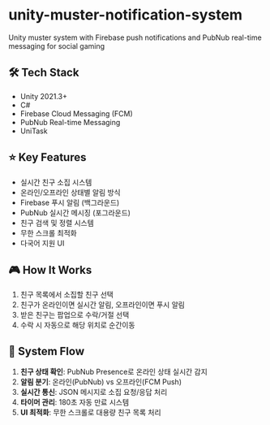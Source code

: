 # unity-muster-notification-system

Unity muster system with Firebase push notifications and PubNub real-time messaging for social gaming

## 🛠 Tech Stack

- Unity 2021.3+
- C#
- Firebase Cloud Messaging (FCM)
- PubNub Real-time Messaging
- UniTask

## ⭐ Key Features

- 실시간 친구 소집 시스템
- 온라인/오프라인 상태별 알림 방식
- Firebase 푸시 알림 (백그라운드)
- PubNub 실시간 메시징 (포그라운드)
- 친구 검색 및 정렬 시스템
- 무한 스크롤 최적화
- 다국어 지원 UI

## 🎮 How It Works

1. 친구 목록에서 소집할 친구 선택
2. 친구가 온라인이면 실시간 알림, 오프라인이면 푸시 알림
3. 받은 친구는 팝업으로 수락/거절 선택
4. 수락 시 자동으로 해당 위치로 순간이동

## 🎯 System Flow

1. **친구 상태 확인**: PubNub Presence로 온라인 상태 실시간 감지
2. **알림 분기**: 온라인(PubNub) vs 오프라인(FCM Push)
3. **실시간 통신**: JSON 메시지로 소집 요청/응답 처리
4. **타이머 관리**: 180초 자동 만료 시스템
5. **UI 최적화**: 무한 스크롤로 대용량 친구 목록 처리
